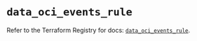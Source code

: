 # `data_oci_events_rule`

Refer to the Terraform Registry for docs: [`data_oci_events_rule`](https://registry.terraform.io/providers/oracle/oci/6.18.0/docs/data-sources/events_rule).
